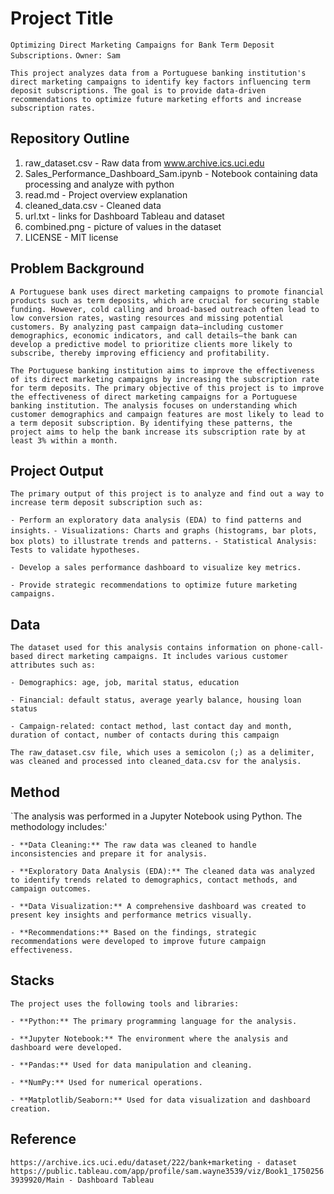 # Project Title
`Optimizing Direct Marketing Campaigns for Bank Term Deposit Subscriptions.`
`Owner: Sam`

`This project analyzes data from a Portuguese banking institution's direct marketing campaigns to identify key factors influencing term deposit subscriptions. The goal is to provide data-driven recommendations to optimize future marketing efforts and increase subscription rates.`

## Repository Outline

1. raw_dataset.csv - Raw data from www.archive.ics.uci.edu
2. Sales_Performance_Dashboard_Sam.ipynb - Notebook containing data processing and analyze with python
3. read.md - Project overview explanation
4. cleaned_data.csv - Cleaned data
5. url.txt - links for Dashboard Tableau and dataset
6. combined.png - picture of values in the dataset
7. LICENSE - MIT license


## Problem Background
`A Portuguese bank uses direct marketing campaigns to promote financial products such as term deposits, which are crucial for securing stable funding. However, cold calling and broad-based outreach often lead to low conversion rates, wasting resources and missing potential customers. By analyzing past campaign data—including customer demographics, economic indicators, and call details—the bank can develop a predictive model to prioritize clients more likely to subscribe, thereby improving efficiency and profitability.`

`The Portuguese banking institution aims to improve the effectiveness of its direct marketing campaigns by increasing the subscription rate for term deposits. The primary objective of this project is to improve the effectiveness of direct marketing campaigns for a Portuguese banking institution. The analysis focuses on understanding which customer demographics and campaign features are most likely to lead to a term deposit subscription. By identifying these patterns, the project aims to help the bank increase its subscription rate by at least 3% within a month.`


## Project Output
`The primary output of this project is to analyze and find out a way to increase term deposit subscription such as:`

`- Perform an exploratory data analysis (EDA) to find patterns and insights.`
    `- Visualizations: Charts and graphs (histograms, bar plots, box plots) to illustrate trends and patterns.`
    `- Statistical Analysis: Tests to validate hypotheses.`

`- Develop a sales performance dashboard to visualize key metrics.`

`- Provide strategic recommendations to optimize future marketing campaigns.`

## Data
`The dataset used for this analysis contains information on phone-call-based direct marketing campaigns. It includes various customer attributes such as:`

`- Demographics: age, job, marital status, education`

`- Financial: default status, average yearly balance, housing loan status`

`- Campaign-related: contact method, last contact day and month, duration of contact, number of contacts during this campaign`

`The raw_dataset.csv file, which uses a semicolon (;) as a delimiter, was cleaned and processed into cleaned_data.csv for the analysis.`


## Method
`The analysis was performed in a Jupyter Notebook using Python. The methodology includes:'

`- **Data Cleaning:** The raw data was cleaned to handle inconsistencies and prepare it for analysis.`

`- **Exploratory Data Analysis (EDA):** The cleaned data was analyzed to identify trends related to demographics, contact methods, and campaign outcomes.`

`- **Data Visualization:** A comprehensive dashboard was created to present key insights and performance metrics visually.`

`- **Recommendations:** Based on the findings, strategic recommendations were developed to improve future campaign effectiveness.`

## Stacks
`The project uses the following tools and libraries:`

`- **Python:** The primary programming language for the analysis.`

`- **Jupyter Notebook:** The environment where the analysis and dashboard were developed.`

`- **Pandas:** Used for data manipulation and cleaning.`

`- **NumPy:** Used for numerical operations.`

`- **Matplotlib/Seaborn:** Used for data visualization and dashboard creation.`

## Reference
`https://archive.ics.uci.edu/dataset/222/bank+marketing - dataset`
`https://public.tableau.com/app/profile/sam.wayne3539/viz/Book1_17502563939920/Main - Dashboard Tableau`
